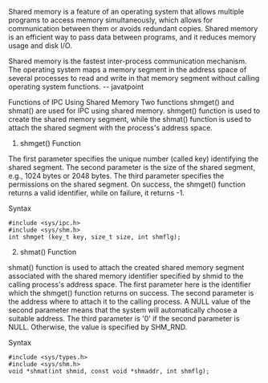 Shared memory is a feature of an operating system that allows multiple programs to access memory simultaneously, which allows for communication between them or avoids redundant copies. Shared memory is an efficient way to pass data between programs, and it reduces memory usage and disk I/O. 

Shared memory is the fastest inter-process communication mechanism. The operating system maps a memory segment in the address space of several processes to read and write in that memory segment without calling operating system functions. -- javatpoint

Functions of IPC Using Shared Memory
Two functions shmget() and shmat() are used for IPC using shared memory. shmget() function is used to create the shared memory segment, while the shmat() function is used to attach the shared segment with the process's address space.

1. shmget() Function


The first parameter specifies the unique number (called key) identifying the shared segment. The second parameter is the size of the shared segment, e.g., 1024 bytes or 2048 bytes. The third parameter specifies the permissions on the shared segment. On success, the shmget() function returns a valid identifier, while on failure, it returns -1.

Syntax
```
#include <sys/ipc.h>   
#include <sys/shm.h>   
int shmget (key_t key, size_t size, int shmflg);
```

2. shmat() Function

shmat() function is used to attach the created shared memory segment associated with the shared memory identifier specified by shmid to the calling process's address space. The first parameter here is the identifier which the shmget() function returns on success. The second parameter is the address where to attach it to the calling process. A NULL value of the second parameter means that the system will automatically choose a suitable address. The third parameter is '0' if the second parameter is NULL. Otherwise, the value is specified by SHM_RND.

Syntax
```
#include <sys/types.h>  
#include <sys/shm.h>  
void *shmat(int shmid, const void *shmaddr, int shmflg);
```
